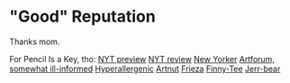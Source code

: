 # "Good" Reputation

Thanks mom.














For Pencil Is a Key, tho:
[NYT preview](https://www.nytimes.com/2019/09/20/arts/design/incarcerated-artists-drawing-center.html)
[NYT review](https://www.nytimes.com/2019/12/12/arts/design/the-pencil-is-a-key-review-drawing-center.html)
[New Yorker](https://www.newyorker.com/goings-on-about-town/art/spotlight-the-pencil-is-a-key)
[Artforum, somewhat ill-informed](https://www.artforum.com/print/reviews/202003/the-pencil-is-a-key-drawings-by-incarcerated-artists-82275)
[Hyperallergenic](https://hyperallergic.com/526289/incarcerated-artists-seen-through-the-lens-of-their-creativity/)
[Artnut](https://news.artnet.com/exhibitions/laura-hoptman-incarcerated-artists-1701024)
[Frieza](https://www.frieze.com/article/pictures-drawings-prisons-internment-camps-and-gulags)
[Finny-Tee](https://www.ft.com/content/83fdace8-f580-11e9-bbe1-4db3476c5ff0)
[Jerr-bear](https://www.vulture.com/2019/09/art-shows-fall-2019.html)

